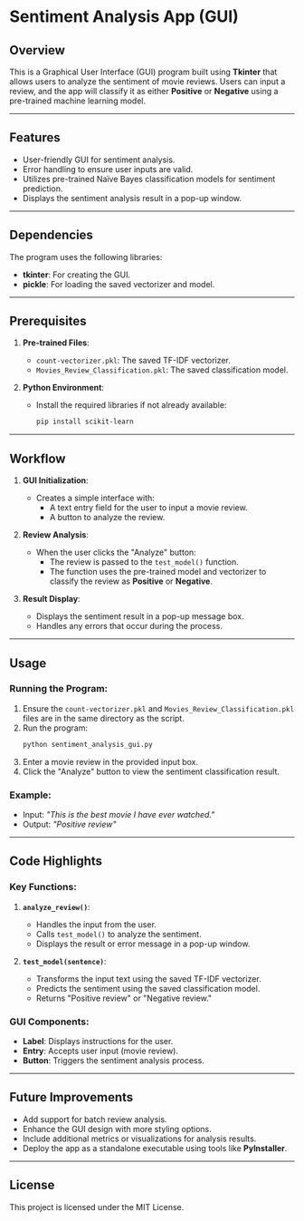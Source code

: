# Sentiment Analysis App (GUI)

## Overview
This is a Graphical User Interface (GUI) program built using **Tkinter** that allows users to analyze the sentiment of movie reviews. Users can input a review, and the app will classify it as either **Positive** or **Negative** using a pre-trained machine learning model.

---

## Features
- User-friendly GUI for sentiment analysis.
- Error handling to ensure user inputs are valid.
- Utilizes pre-trained Naïve Bayes classification models for sentiment prediction.
- Displays the sentiment analysis result in a pop-up window.

---

## Dependencies
The program uses the following libraries:
- **tkinter**: For creating the GUI.
- **pickle**: For loading the saved vectorizer and model.

---

## Prerequisites
1. **Pre-trained Files**:
   - `count-vectorizer.pkl`: The saved TF-IDF vectorizer.
   - `Movies_Review_Classification.pkl`: The saved classification model.

2. **Python Environment**:
   - Install the required libraries if not already available:
     ```bash
     pip install scikit-learn
     ```

---

## Workflow
1. **GUI Initialization**:
   - Creates a simple interface with:
     - A text entry field for the user to input a movie review.
     - A button to analyze the review.

2. **Review Analysis**:
   - When the user clicks the "Analyze" button:
     - The review is passed to the `test_model()` function.
     - The function uses the pre-trained model and vectorizer to classify the review as **Positive** or **Negative**.

3. **Result Display**:
   - Displays the sentiment result in a pop-up message box.
   - Handles any errors that occur during the process.

---

## Usage
### Running the Program:
1. Ensure the `count-vectorizer.pkl` and `Movies_Review_Classification.pkl` files are in the same directory as the script.
2. Run the program:
   ```bash
   python sentiment_analysis_gui.py
   ```
3. Enter a movie review in the provided input box.
4. Click the "Analyze" button to view the sentiment classification result.

### Example:
- Input: *"This is the best movie I have ever watched."*
- Output: *"Positive review"*

---

## Code Highlights
### Key Functions:
1. **`analyze_review()`**:
   - Handles the input from the user.
   - Calls `test_model()` to analyze the sentiment.
   - Displays the result or error message in a pop-up window.

2. **`test_model(sentence)`**:
   - Transforms the input text using the saved TF-IDF vectorizer.
   - Predicts the sentiment using the saved classification model.
   - Returns "Positive review" or "Negative review."

### GUI Components:
- **Label**: Displays instructions for the user.
- **Entry**: Accepts user input (movie review).
- **Button**: Triggers the sentiment analysis process.

---

## Future Improvements
- Add support for batch review analysis.
- Enhance the GUI design with more styling options.
- Include additional metrics or visualizations for analysis results.
- Deploy the app as a standalone executable using tools like **PyInstaller**.

---

## License
This project is licensed under the MIT License.

